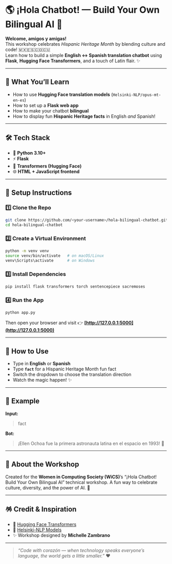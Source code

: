 # 🌎 ¡Hola Chatbot! — Build Your Own Bilingual AI 💬

**Welcome, amigos y amigas!**  
This workshop celebrates *Hispanic Heritage Month* by blending culture and code! 🇲🇽🇪🇸🇨🇴🇨🇺  
Learn how to build a simple **English ↔ Spanish translation chatbot** using **Flask**, **Hugging Face Transformers**, and a touch of Latin flair. ✨

---

## 🎯 What You’ll Learn

- How to use **Hugging Face translation models** (`Helsinki-NLP/opus-mt-en-es`)
- How to set up a **Flask web app**
- How to make your chatbot **bilingual**
- How to display fun **Hispanic Heritage facts** in English *and* Spanish!

---

## 🛠️ Tech Stack

- 🐍 **Python 3.10+**
- ⚡ **Flask**
- 🤗 **Transformers (Hugging Face)**
- 🌐 **HTML + JavaScript frontend**

---

## 🚀 Setup Instructions

### 1️⃣ Clone the Repo
```bash
git clone https://github.com/<your-username>/hola-bilingual-chatbot.git
cd hola-bilingual-chatbot
````

### 2️⃣ Create a Virtual Environment

```bash
python -m venv venv
source venv/bin/activate   # on macOS/Linux
venv\Scripts\activate      # on Windows
```

### 3️⃣ Install Dependencies

```bash
pip install flask transformers torch sentencepiece sacremoses
```

### 4️⃣ Run the App

```bash
python app.py
```

Then open your browser and visit 👉 **[http://127.0.0.1:5000](http://127.0.0.1:5000)**

---

## 💬 How to Use

* Type in **English** or **Spanish**
* Type **`fact`** for a Hispanic Heritage Month fun fact
* Switch the dropdown to choose the translation direction
* Watch the magic happen! ✨

---

## 🌟 Example

**Input:**

> fact

**Bot:**

> ¡Ellen Ochoa fue la primera astronauta latina en el espacio en 1993! 🚀

---

## 🧠 About the Workshop

Created for the **Women in Computing Society (WiCS)**’s “¡Hola Chatbot! Build Your Own Bilingual AI” technical workshop.
A fun way to celebrate culture, diversity, and the power of AI. 💃

---

## 🪅 Credit & Inspiration

* 🤗 [Hugging Face Transformers](https://huggingface.co/transformers/)
* 🧠 [Helsinki-NLP Models](https://huggingface.co/Helsinki-NLP)
* ✨ Workshop designed by **Michelle Zambrano**

---

> *“Code with corazón — when technology speaks everyone’s language, the world gets a little smaller.”* ❤️

```

